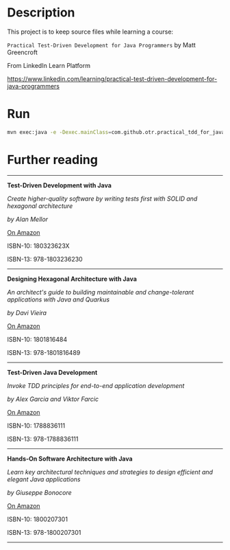 # Description

This project is to keep source files while learning a course:

`Practical Test-Driven Development for Java Programmers` by Matt Greencroft

From LinkedIn Learn Platform

https://www.linkedin.com/learning/practical-test-driven-development-for-java-programmers


# Run

```bash
mvn exec:java -e -Dexec.mainClass=com.github.otr.practical_tdd_for_java_programmers.Main
```

# Further reading

---

**Test-Driven Development with Java**

*Create higher-quality software by writing tests first with SOLID and hexagonal architecture*

*by Alan Mellor*

[On Amazon](https://www.amazon.com/Test-Driven-Development-Java-higher-quality-architecture/dp/180323623X/)

ISBN-10: 180323623X

ISBN-13: 978-1803236230

---

**Designing Hexagonal Architecture with Java**

*An architect's guide to building maintainable and change-tolerant applications with Java and Quarkus*

*by Davi Vieira*

[On Amazon](https://www.amazon.com/Designing-Hexagonal-Architecture-Java-change-tolerant-ebook/dp/B09CQ5M545/)

ISBN-10: 1801816484

ISBN-13: 978-1801816489

---

**Test-Driven Java Development**

*Invoke TDD principles for end-to-end application development*

*by Alex Garcia and Viktor Farcic*

[On Amazon](https://www.amazon.com/Test-Driven-Java-Development-end-end/dp/1788836111/)

ISBN-10: 1788836111

ISBN-13: 978-1788836111

---

**Hands-On Software Architecture with Java**

*Learn key architectural techniques and strategies to design efficient and elegant Java applications*

*by Giuseppe Bonocore*

[On Amazon](https://www.amazon.com/Hands-Software-Architecture-Java-architectural/dp/1800207301/)

ISBN-10: 1800207301

ISBN-13: 978-1800207301

---